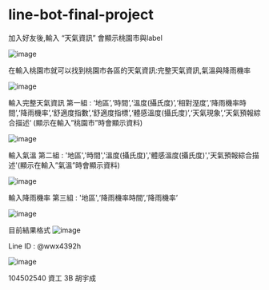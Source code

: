 # line-bot-final-project


加入好友後,輸入 “天氣資訊” 會顯示桃園市與label

![image](https://github.com/victor5566/line-bot-final-project/blob/master/Screenshot_20180601-133615_LINE.jpg)

在輸入桃園市就可以找到桃園市各區的天氣資訊:完整天氣資訊,氣溫與降雨機率

![image](https://github.com/victor5566/line-bot-final-project/blob/master/Screenshot_20180601-133615_LINE.jpg)

輸入完整天氣資訊
第一組 : ‘地區’,‘時間’,‘溫度(攝氏度)’,‘相對溼度’,‘降雨機率時間’,‘降雨機率’,‘舒適度指數’,‘舒適度指標’,‘體感溫度(攝氏度)’,‘天氣現象’,‘天氣預報綜合描述‘ (顯示在輸入”桃園市”時會顯示資料)

![image](https://github.com/victor5566/line-bot-final-project/blob/master/Screenshot_20180601-133641_LINE.jpg)

輸入氣溫
第二組 : '地區','時間','溫度(攝氏度)','體感溫度(攝氏度)','天氣預報綜合描述'(顯示在輸入”氣溫”時會顯示資料)

![image](https://github.com/victor5566/line-bot-final-project/blob/master/Screenshot_20180601-133641_LINE.jpg)

輸入降雨機率
第三組 : '地區',‘降雨機率時間’,‘降雨機率’

![image](https://github.com/victor5566/line-bot-final-project/blob/master/Screenshot_20180601-133641_LINE.jpg)

目前結果格式
![image](https://github.com/victor5566/line-bot-final-project/blob/master/Screenshot_20180530-225256_Sheets.jpg)


Line ID : @wwx4392h

![image](https://github.com/victor5566/line-bot-final-project/blob/master/%E5%9C%96%E7%89%871.png)

104502540 資工 3B 胡宇成

